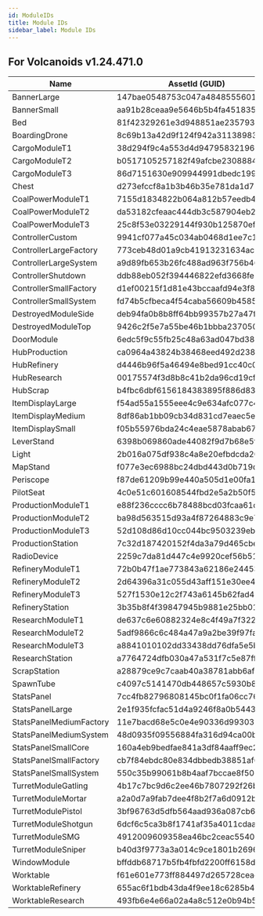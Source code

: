 ```yaml
---
id: ModuleIDs
title: Module IDs
sidebar_label: Module IDs
---
```


For Volcanoids v1.24.471.0
---

Name | AssetId (GUID)
--- | ---
BannerLarge | 147bae0548753c047a4848555601fe5f
BannerSmall | aa91b28ceaa9e5646b5b4fa451835124
Bed | 81f42329261e3d948851ae235793ad10
BoardingDrone | 8c69b13a42d9f124f942a31138983e2a
CargoModuleT1 | 38d294f9c4a553d4d947958321966f91
CargoModuleT2 | b0517105257182f49afcbe23088845de
CargoModuleT3 | 86d7151630e909944991dbedc1998497
Chest | d273efccf8a1b3b46b35e781da1d7b1e
CoalPowerModuleT1 | 7155d1834822b064a812b57eedb4fcac
CoalPowerModuleT2 | da53182cfeaac444db3c587904eb292f
CoalPowerModuleT3 | 25c8f53e03229144f930b125870ef18e
ControllerCustom | 9941cf077a45c034ab0468d1ee7c1442
ControllerLargeFactory | 773ceb48d01a9cb41913231634ac4ab8
ControllerLargeSystem | a9d89fb653b26fc488ad963f756b467b
ControllerShutdown | ddb88eb052f394446822efd3668fe541
ControllerSmallFactory | d1ef00215f1d81e43bccaafd94e3f874
ControllerSmallSystem | fd74b5cfbeca4f54caba56609b4585cd
DestroyedModuleSide | deb94fa0b8b8ff64bb99357b27a47ffd
DestroyedModuleTop | 9426c2f5e7a55be46b1bbba237050e20
DoorModule | 6edc5f9c55fb25c48a63ad047bd38b32
HubProduction | ca0964a43824b38468eed492d2385ec4
HubRefinery | d4446b96f5a46494e8bed91cc40c06b7
HubResearch | 00175574f3d8b8c41b2da96cd19cfc40
HubScrap | b4fbc6dbf6156184383895f886d838bd
ItemDisplayLarge | f54ad55a1555eee4c9e634afc077c4bb
ItemDisplayMedium | 8df86ab1bb09cb34d831cd7eaec5e6dd
ItemDisplaySmall | f05b55976bda24c4eae5878abab676d9
LeverStand | 6398b069860ade44082f9d7b68e5ffb2
Light | 2b016a075df938c4a8e20efbdcda209c
MapStand | f077e3ec6988bc24dbd443d0b719d792
Periscope | f87de61209b99e440a505d1e00fa1099
PilotSeat | 4c0e51c601608544fbd2e5a2b50f5bcc
ProductionModuleT1 | e88f236cccc6b78488bcd03fcaa61d16
ProductionModuleT2 | ba98d563515d93a4f87264883c9e7507
ProductionModuleT3 | 52d108d86d10cc044bc9503239eba930
ProductionStation | 7c32d187420152f4da3a79d465cbe87a
RadioDevice | 2259c7da81d447c4e9920cef56b51a81
RefineryModuleT1 | 72b0b47f1ae773843a62186e24453fb6
RefineryModuleT2 | 2d64396a31c055d43aff151e30ee4cb6
RefineryModuleT3 | 527f1530e12c2f743a6145b62fad4921
RefineryStation | 3b35b8f4f39847945b9881e25bb01f5a
ResearchModuleT1 | de637c6e60882324e8c4f49a7f322351
ResearchModuleT2 | 5adf9866c6c484a47a9a2be39f97fa98
ResearchModuleT3 | a8841010102dd33438dd76dfa5e5b698
ResearchStation | a7764724dfb030a47a531f7c5e87ff9e
ScrapStation | a28879ce9c7caab40a38781abb6af9ae
SpawnTube | c4097c5141470db448657c5930b8b359
StatsPanel | 7cc4fb82796808145bc0f1fa06cc7607
StatsPanelLarge | 2e1f935fcfac51d4a9246f8a0b54438e
StatsPanelMediumFactory | 11e7bacd68e5c0e4e90336d993031484
StatsPanelMediumSystem | 48d0935f09556884fa316d94ca00be36
StatsPanelSmallCore | 160a4eb9bedfae841a3df84aaff9ec29
StatsPanelSmallFactory | cb7f84ebdc80e834dbbedb38851af64a
StatsPanelSmallSystem | 550c35b99061b8b4aaf7bccae8f50cf2
TurretModuleGatling | 4b17c7bc9d6c2ee46b7807292f26b432
TurretModuleMortar | a2a0d7a9fab7dee4f8b2f7a6d0912b5a
TurretModulePistol | 3bf96763d5dfb564aad936a087cb614e
TurretModuleShotgun | 6dcf6c5ca3b8f1741af35a4011cdaa1e
TurretModuleSMG | 4912009609358ea46bc2ceac554045e6
TurretModuleSniper | b40d3f9773a3a014c9ce1801b2696538
WindowModule | bffddb68717b5fb4fbfd2200ff6158db
Worktable | f61e601e773ff884497d265728ceacaa
WorktableRefinery | 655ac6f1bdb43da4f9ee18c6285b41ff
WorktableResearch | 493fb6e4e66a02a4a8c512e0b94b5414